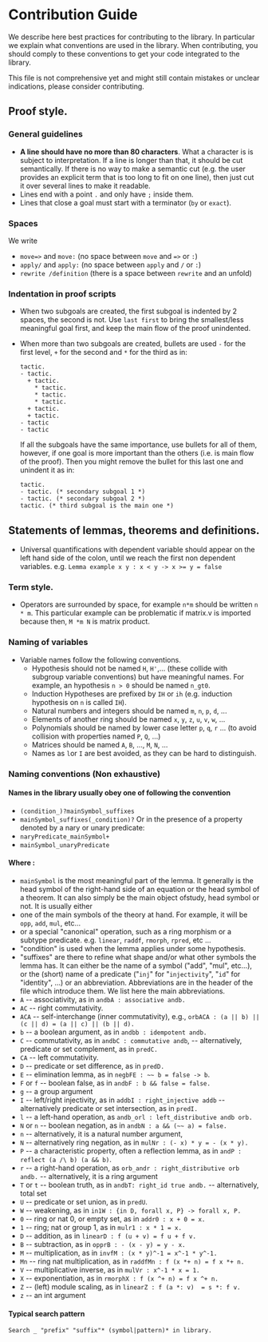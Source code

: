 # Contribution Guide

We describe here best practices for contributing to the library. In
particular we explain what conventions are used in the library. When
contributing, you should comply to these conventions to get your code
integrated to the library.

This file is not comprehensive yet and might still contain mistakes or
unclear indications, please consider contributing.

## Proof style.
### General guidelines
- **A line should have no more than 80 characters**. What a
character is is subject to interpretation. If a line is longer than that,
it should be cut semantically. If there is no way to make a semantic
cut (e.g. the user provides an explicit term that is too long to fit on
one line), then just cut it over several lines to make it readable.
- Lines end with a point `.` and only have `;` inside them.
- Lines that close a goal must start with a terminator (`by` or
  `exact`).

### Spaces
We write
- `move=>` and `move:` (no space between `move` and `=>` or `:`)
- `apply/` and `apply:` (no space between `apply` and `/` or `:`)
- `rewrite /definition` (there is a space between `rewrite` and an unfold)

### Indentation in proof scripts
- When two subgoals are created, the first subgoal is indented by 2
  spaces, the second is not. Use `last first` to bring the
  smallest/less meaningful goal first, and keep the main flow of the
  proof unindented.
- When more than two subgoals are created, bullets are used `-` for
  the first level, `+` for the second and `*` for the third as in:
  ```
  tactic.
  - tactic.
    + tactic.
      * tactic.
      * tactic.
      * tactic.
    + tactic.
    + tactic.
  - tactic
  - tactic
  ```

  If all the subgoals have the same importance, use bullets for all of
  them, however, if one goal is more important than the others
  (i.e. is main flow of the proof). Then you might remove the bullet
  for this last one and unindent it as in:
  ```
  tactic.
  - tactic. (* secondary subgoal 1 *)
  - tactic. (* secondary subgoal 2 *)
  tactic. (* third subgoal is the main one *)
  ```

## Statements of lemmas, theorems and definitions.

- Universal quantifications with dependent variable should appear on the left hand side of the colon, until we reach the first non dependent variables. e.g.
  `Lemma example x y : x < y -> x >= y = false`

### Term style.
- Operators are surrounded by space, for example `n*m` should be written `n * m`.
This particular example can be problematic if matrix.v is imported because then, `M *m N` is matrix product.

### Naming of variables
- Variable names follow the following conventions.
  + Hypothesis should not be named `H`, `H'`,... (these collide with
  subgroup variable conventions) but have meaningful names. For
  example, an hypothesis `n > 0` should be named `n_gt0`.
  + Induction Hypotheses are prefixed by `IH` or `ih` (e.g. induction hypothesis on `n` is called `IH`).
  + Natural numbers and integers should be named `m`, `n`, `p`, `d`, ...
  + Elements of another ring should be named `x`, `y`, `z`, `u`, `v`, `w`, ...
  + Polynomials should be named by lower case letter `p`, `q`, `r` ... (to avoid collision with properties named `P`, `Q`, ...)
  + Matrices should be named `A`, `B`, ..., `M`, `N`, ...
  + Names as `l`or `I` are best avoided, as they can be hard to distinguish.

### Naming conventions (Non exhaustive)
#### Names in the library usually obey one of following the convention
 - `(condition_)?mainSymbol_suffixes`
 - `mainSymbol_suffixes(_condition)?`
Or in the presence of a property denoted by a nary or unary predicate:
 - `naryPredicate_mainSymbol+`
 - `mainSymbol_unaryPredicate`
#### Where :
 - `mainSymbol` is the most meaningful part of the lemma. It generally is the head symbol of the right-hand side of an equation or the head symbol of a theorem. It can also simply be the main object ofstudy, head symbol or not. It is usually either
  - one of the main symbols of the theory at hand. For example, it will be `opp`, `add`, `mul`, etc...
  - or a special "canonical" operation, such as a ring morphism or a
    subtype predicate. e.g. `linear`, `raddf`, `rmorph`, `rpred`, etc ...
 - "condition" is used when the lemma applies under some hypothesis.
 - "suffixes" are there to refine what shape and/or what other symbols  the lemma has. It can either be the name of a symbol ("add", "mul",  etc...), or the (short) name of a predicate ("`inj`" for "`injectivity`", "`id`" for "identity", ...) or an abbreviation.
Abbreviations are in the header of the file which introduce them. We list here the main abbreviations.
  - `A` -- associativity, as in `andbA : associative andb.`
  - `AC` -- right commutativity.
  - `ACA` -- self-interchange (inner commutativity), e.g., `orbACA : (a || b) || (c || d) = (a || c) || (b || d).`
  - `b` -- a boolean argument, as in `andbb : idempotent andb.`
  - `C` -- commutativity, as in `andbC : commutative andb`,
        -- alternatively, predicate or set complement, as in `predC.`
  - `CA` -- left commutativity.
  - `D` -- predicate or set difference, as in `predD.`
  - `E` -- elimination lemma, as in `negbFE : ~~ b = false -> b`.
  - `F` or `f` -- boolean false, as in `andbF : b && false = false.`
  - `g` -- a group argument
  - `I` -- left/right injectivity, as in `addbI : right_injective addb` 
        -- alternatively predicate or set intersection, as in `predI.`
  - `l` -- a left-hand operation, as `andb_orl : left_distributive andb orb.`
  - `N` or `n` -- boolean negation, as in `andbN : a && (~~ a) = false.`
  - `n` -- alternatively, it is a natural number argument,
  - `N` -- alternatively ring negation, as in `mulNr : (- x) * y = - (x * y).`
  - `P` -- a characteristic property, often a reflection lemma, as in
     `andP : reflect (a /\ b) (a && b)`.
  - `r` -- a right-hand operation, as `orb_andr : right_distributive orb andb.`
      -- alternatively, it is a ring argument
  - `T` or `t` -- boolean truth, as in `andbT: right_id true andb.`
        -- alternatively, total set
  - `U` -- predicate or set union, as in `predU`.
  - `W` -- weakening, as in `in1W : {in D, forall x, P} -> forall x, P.`
  - `0` -- ring or nat 0, or empty set, as in `addr0 : x + 0 = x.`
  - `1` -- ring; nat or group 1, as in `mulr1 : x * 1 = x.`
  - `D` -- addition, as in `linearD : f (u + v) = f u + f v.`
  - `B` -- subtraction, as in `opprB : - (x - y) = y - x.`
  - `M` -- multiplication, as in `invfM : (x * y)^-1 = x^-1 * y^-1.`
  - `Mn` -- ring nat multiplication, as in `raddfMn : f (x *+ n) = f x *+ n.`
  - `V` -- multiplicative inverse, as in `mulVr : x^-1 * x = 1.`
  - `X` -- exponentiation, as in `rmorphX : f (x ^+ n) = f x ^+ n.`
  - `Z` -- (left) module scaling, as in `linearZ : f (a *: v)  = s *: f v.`
  - `z` -- an int argument
#### Typical search pattern
`Search _ "prefix" "suffix"* (symbol|pattern)* in library.`
